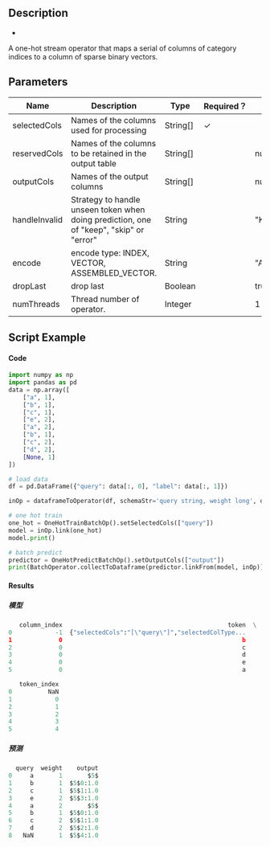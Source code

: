 ## Description
*
 A one-hot stream operator that maps a serial of columns of category indices to a column of
 sparse binary vectors.

## Parameters
| Name | Description | Type | Required？ | Default Value |
| --- | --- | --- | --- | --- |
| selectedCols | Names of the columns used for processing | String[] | ✓ |  |
| reservedCols | Names of the columns to be retained in the output table | String[] |  | null |
| outputCols | Names of the output columns | String[] |  | null |
| handleInvalid | Strategy to handle unseen token when doing prediction, one of "keep", "skip" or "error" | String |  | "KEEP" |
| encode | encode type: INDEX, VECTOR, ASSEMBLED_VECTOR. | String |  | "ASSEMBLED_VECTOR" |
| dropLast | drop last | Boolean |  | true |
| numThreads | Thread number of operator. | Integer |  | 1 |

## Script Example
#### Code
```python
import numpy as np
import pandas as pd
data = np.array([
    ["a", 1],
    ["b", 1],
    ["c", 1],
    ["e", 2],
    ["a", 2],
    ["b", 1],
    ["c", 2],
    ["d", 2],
    [None, 1]
])

# load data
df = pd.DataFrame({"query": data[:, 0], "label": data[:, 1]})

inOp = dataframeToOperator(df, schemaStr='query string, weight long', op_type='batch')

# one hot train
one_hot = OneHotTrainBatchOp().setSelectedCols(["query"])
model = inOp.link(one_hot)
model.print()

# batch predict
predictor = OneHotPredictBatchOp().setOutputCols(["output"])
print(BatchOperator.collectToDataframe(predictor.linkFrom(model, inOp)))
```

#### Results
##### 模型
```python
   column_index                                              token  \
0            -1  {"selectedCols":"[\"query\"]","selectedColType...   
1             0                                                  b   
2             0                                                  c   
3             0                                                  d   
4             0                                                  e   
5             0                                                  a   

   token_index  
0          NaN  
1            0  
2            1  
3            2  
4            3  
5            4
```

##### 预测
```python
  query  weight    output
0     a       1       $5$
1     b       1  $5$0:1.0
2     c       1  $5$1:1.0
3     e       2  $5$3:1.0
4     a       2       $5$
5     b       1  $5$0:1.0
6     c       2  $5$1:1.0
7     d       2  $5$2:1.0
8   NaN       1  $5$4:1.0
```
